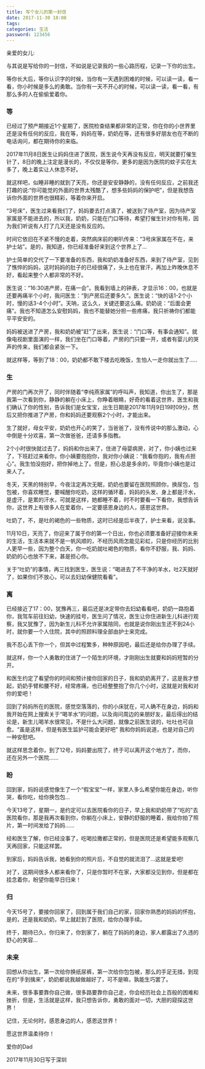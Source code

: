 ```yaml
---
title: 写个女儿的第一封信
date: 2017-11-30 18:08
tags:
categories: 生活
password: 123456
---
```


亲爱的女儿:

与其说是写给你的一封信，不如说是记录我的一些心路历程，记录一下你的出生。

等你长大后，等你认识字的时候，当你有一天遇到困难的时候，可以读一读，看一看，你小时候是多么的勇敢。当你有一天不开心的时候，可以读一读，看一看，有那么多的人在偷偷爱着你。

### 等

已经过了预产期接近1个星期了，医院检查结果都非常的正常，你在你的小世界里还是没有任何的反应，我在等，妈妈在等，奶奶在等，还有很多好朋友也在不断的电话询问，都在期待你的来临。

2017年11月8日医生让妈妈住进了医院，医生说今天再没有反应，明天就要打催生针了，8日的晚上注定是漫长的，不仅仅是等你，更多的是因为医院的蚊子实在太多了，晚上着实让人休息不好。

就这样吧，似睡非睡的就到了天亮，你还是安安静静的，没有任何反应，之前我还打趣的说:“你可能觉的外面的世界太残酷了，想多些妈妈的保护吧”，但是我想告诉你外面的世界也很精彩，等着你来开启。

“3号床”，医生过来看我们了，妈妈要去打点滴了，被送到了待产室，因为待产室家属是不能进去的，所以我，奶奶，只能在门口等待，希望打催生针对你有用，因为我们听说有人打了几天还是没有反应的。

时间它依旧在不紧不慢的走着，突然病床前的喇叭传来：“3号床家属在不在，来护士站”。是的，我知道，你已经准备好来到这个世界上了...

护士简单的交代了一下要准备的东西，我和奶奶准备好东西，来到了待产室，见到了憔悴的妈妈，这时妈妈的肚子的已经很痛了，头上也在冒汗，再加上昨晚休息不好，看起来整个人都非常的不好。

医生说：“16:30进产房，在痛一会”。我看到墙上的钟表，才显示16：00，也就是还要再痛半个小时，我问医生：“到产房后还要多久”。医生说：“快的话1-2个小时，慢的话3-4个小时”。天呐，这么久，关键还要这么痛。奶奶说：“后面会更痛”。我也不知道怎么安慰妈妈，我也不能替她分担一些疼痛，我只祈祷你们都能平平安安的。

妈妈被送进了产房，我和奶奶被“赶”了出来，医生说：“门口等，有事会通知”。就像电视剧里面演的一样，我们坐在门口等着，产房的门只要一开，或者有婴儿的哭声的传来，我们都会紧张一下。

就这样等，等到了18：00，奶奶都不敢下楼去吃晚饭，生怕人一走你就出生了.....

### 生

产房的门再次开了，同时伴随着“李纯燕家属”的呼叫声，我知道，你出生了，那是我第一次看到你，静静的躺在小床上，你睁着眼睛，好奇的看着这世界，医生和我们确认了你的性别，告诉我们是女宝宝，出生日期是2017年11月9日19时09分，然后又把你推进了产房，你和妈妈还要观察2个小时，才能出来。

生了就好，母女平安，奶奶也开心的笑了，当爸爸了，没有传说中的那么激动，心中倒是十分欢喜，第一次做爸爸，还请多多指教。


2个小时很快就过去了，妈妈和你出来了，住进了母婴病房，对了，你小姨也过来了，下班赶过来看你，你小姨要抱抱你，我对你小姨说：“我看你抱的，我有点担心”。我生怕没抱好，把你掉地上了。但是，担心总是多余的，毕竟你小姨也是过来人了。

冬天，天黑的特别早，今夜注定再次无眠，奶奶也要留在医院照顾你，换尿包，包包被，你喜欢睡觉，要喊醒你吃奶，这样的循环着，妈妈的头发、身上都是汗水，是虚汗，是累的汗水，可就是这样，她都睡不着，时不时要看一下看你，我想告诉你，这世界上有很多人在爱着你，一定要感恩身边的人，感恩这世界。


吐奶了，不，是吐的褐色的一些物质，这时已经是后半夜了，护士来看，说没事。

11月10日，天亮了，你迎来了属于你的第一个日出，你也必须要准备好迎接你未来的生活，生活本来就不是一帆风顺的，不经历风雨怎能见彩虹，只是你经历的比别人更早一些，因为整个白天，你一吃奶就吐褐色的物质，看你不舒服，我、妈妈、奶奶的心也放不下来，甚是担心你。

关于“吐奶”的事情，再三找到医生，医生说：“喝进去了不干净的羊水，吐2天就好了，如果你们不放心，可以去妇幼保健院看看”。

### 离

已经接近了17：00，犹豫再三，最后还是决定带你去妇幼看看吧，奶奶一路抱着你，我驾车前往妇幼，快速的挂号，医生问了情况，医生让你住进新生儿科进行观察，我又犹豫了，因为新生儿科不允许家属陪同，也就是说你刚出生还不到24小时，就你要一个人住院，其中的照顾料理全部由护士来完成。

我不忍心丢下你一个，但其中过程繁多，种种原因吧，最后还是给你办理了手续。

就这样，你一个人勇敢的住进了一个陌生的环境，才刚刚出生就要和妈妈短暂的分开。

和医生约定了看望你的时间和预计接你回家的日子，我和奶奶离开了，这是我才想起，奶奶手臂和腰不好，经常疼痛，也已经整整抱了你几个小时，这就是对我和对你的爱吧！

回到了妈妈所在的医院，感觉空落落的，你的小床犹在，可人确不在身边，妈妈和我开始在网上搜索关于“喝羊水”的问题，以及询问周边的亲朋好友，最后得出的结论是，新生儿喝羊水很常见，不是什么大问题，就像之前医生说的，吐吐也可自愈。“虽是这样，但是有医生监护可能会更好吧” 我和你妈妈说道，也是对自己的一种安慰吧。

就这样思念着你，到了12号，妈妈要出院了，终于可以离开这个地方了，而你，还在另外一个医院......

### 盼

回到家，妈妈说感觉像生了一个“假宝宝”一样，家里人多么希望你能在身边，听你哭，看你吃，给你换包包...

今天13号了，星期一，是约定可以去医院看你的日子，早上我和奶奶带了“吃的”去医院看你，那是我再次看到你，你躺在小床上，安静的舒服的睡着，我给你拍了照片，第一时间发给了妈妈......

经和医生了解，你已经没事了，吃喝拉撒都正常的，但是医院还是希望能多观察几天再回家，只能这样罢。

到家后，妈妈告诉我，她看到你的照片后，不自觉的就流泪了...这就是爱吧!

对了，这期间很多人都来看你了，只是你暂时不在家，大家都没见到你，但是都在挂念着你，盼望你能早日归来！

### 归

今天15号了，要接你回家了，回到属于我们自己的家，回家你熟悉的妈妈的怀抱，是的，还是我和奶奶，早上就赶到了医院，给你办理手续。

终于，期待已久，你归来了，你到家了，躺在了妈妈的身边，家人都露出了久违的舒心的笑容...

### 未来

回想从你出生，第一次给你换纸尿裤，第一次给你包包被，那么的手足无措，到现在的“手到擒来”，奶奶都说我越做越好了，可不是嘛，孰能生巧罢了。

未来，很多事要靠你自己做，很多路要靠你自己走，你会经历社会上百般的困难和挫折，但是，生活就是这样，我只想告诉你，勇敢的面对一切，大胆的窥探这世界！

记住，无论何时，感恩身边的人，感恩这世界！

愿这世界温柔待你！


爱你的Dad

2017年11月30日写于深圳













